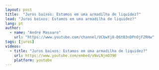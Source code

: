 ```yaml
---
layout: post
title:  "Juros baixos: Estamos em uma armadilha de liquidez?"
lead: "Juros baixos: Estamos em uma armadilha de liquidez?"
lang: pt
author:
  - name: "André Massaro"
    url: "https://www.youtube.com/channel/UCbwXj8-D6tB3nDPnOjF2RHw"
tags: [juros]
videos:
  - title: "Juros baixos: Estamos em uma armadilha de liquidez?"
    url: https://www.youtube.com/embed/vNvLNjmO390
    platform: youtube
---
```


